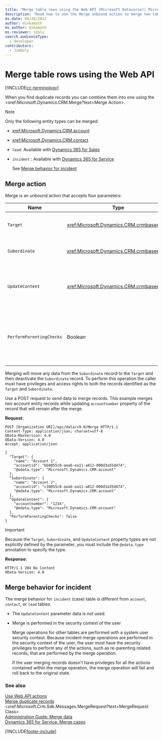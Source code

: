 ```yaml
---
title: "Merge table rows using the Web API (Microsoft Dataverse)| Microsoft Docs"
description: "Read how to use the Merge unbound action to merge two table rows"
ms.date: 04/26/2022
author: divkamath
ms.author: dikamath
ms.reviewer: jdaly
search.audienceType: 
  - developer
contributors: 
  - JimDaly
---
```


# Merge table rows using the Web API

[!INCLUDE[cc-terminology](../includes/cc-terminology.md)]

When you find duplicate records you can combine them into one using the <xref:Microsoft.Dynamics.CRM.Merge?text=Merge Action>.

> [!NOTE]
> Only the following entity types can be merged:
> - <xref:Microsoft.Dynamics.CRM.account>
> - <xref:Microsoft.Dynamics.CRM.contact>
> - `lead`: Available with [Dynamics 365 for Sales](/dynamics365/sales/help-hub)
> - `incident` : Available with [Dynamics 365 for Service](/dynamics365/customer-service/help-hub)
>
>   See [Merge behavior for incident](#merge-behavior-for-incident)

## Merge action

Merge is an unbound action that accepts four parameters:

|Name  |Type  |Description| Optional|
|---------|---------|---------|---------|
|`Target`|<xref:Microsoft.Dynamics.CRM.crmbaseentity>|The target of the merge operation.| No|
|`Subordinate`|<xref:Microsoft.Dynamics.CRM.crmbaseentity>|The entity record from which to merge data.| No|
|`UpdateContent`|<xref:Microsoft.Dynamics.CRM.crmbaseentity>|Additional entity attributes to be set during the merge operation.| Yes|
|`PerformParentingChecks`|Boolean|Indicates whether to check if the parent information is different for the two entity records.| No|

Merging will move any data from the `Subordinate` record to the `Target` and then deactivate the `Subordinate` record.
To perform this operation the caller must have privileges and access rights to both the records identified as the `Target` and `Subordinate`.

Use a POST request to send data to merge records. 
This example merges two account entity records while updating `accountnumber` property of the record that will remain after the merge.

**Request:**

```http
POST [Organization URI]/api/data/v9.0/Merge HTTP/1.1
Content-Type: application/json; charset=utf-8
OData-MaxVersion: 4.0
OData-Version: 4.0
Accept: application/json

{
  "Target": {
    "name": "Account 1",
    "accountid": "bb8055c0-aea6-ea11-a812-000d3a55d474",
    "@odata.type": "Microsoft.Dynamics.CRM.account"
  },
  "Subordinate": {
    "name": "Account 2",
    "accountid": "c38055c0-aea6-ea11-a812-000d3a55d474",
    "@odata.type": "Microsoft.Dynamics.CRM.account"
  },
  "UpdateContent": {
    "accountnumber": "1234",
    "@odata.type": "Microsoft.Dynamics.CRM.account"
  },
  "PerformParentingChecks": false
}
```

> [!IMPORTANT]
> Because the `Target`, `Subordinate`, and `UpdateContent` property types are not explicitly defined by the parameter, you must include the `@odata.type` annotation to specify the type.

**Response:** 

```http
HTTP/1.1 204 No Content
OData-Version: 4.0
```

## Merge behavior for incident

The merge behavior for `incident` (case) table is different from `account`, `contact`, or `lead` tables.

- The `UpdateContent` parameter data is not used.
- Merge is performed in the security context of the user

   Merge operations for other tables are performed with a system user security context. Because incident merge operations are performed in the security context of the user, the user must have the security privileges to perform any of the actions, such as re-parenting related records, that are performed by the merge operation.

   If the user merging records doesn't have privileges for all the actions contained within the merge operation, the merge operation will fail and roll back to the original state.

### See also

[Use Web API actions](use-web-api-actions.md)<br />
[Merge duplicate records](../../../user/merge-duplicate-records.md)<br />
<xref:Microsoft.Crm.Sdk.Messages.MergeRequest?text=MergeRequest Class><br />
[Administration Guide: Merge data](/power-platform/admin/merge-data)<br />
[Dynamics 365 for Service: Merge cases](/dynamics365/customer-service/customer-service-hub-user-guide-merge-cases)

[!INCLUDE[footer-include](../../../includes/footer-banner.md)]
